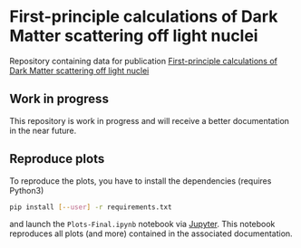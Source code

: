# First-principle calculations of Dark Matter scattering off light nuclei

Repository containing data for publication [First-principle calculations of Dark Matter scattering off light nuclei](https://inspirehep.net/literature/1589846)

## Work in progress

This repository is work in progress and will receive a better documentation in the near future.

## Reproduce plots

To reproduce the plots, you have to install the dependencies (requires Python3)
```bash
pip install [--user] -r requirements.txt
```
and launch the `Plots-Final.ipynb` notebook via [Jupyter](https://docs.jupyter.org/en/latest/index.html).
This notebook reproduces all plots (and more) contained in the associated documentation.
